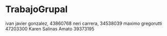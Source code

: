 # TrabajoGrupal
ivan javier gonzalez, 43860768
neri carrera, 34538039
maximo gregorutti 47203300
Karen Salinas Amato 39373195

